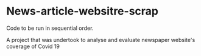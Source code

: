 # News-article-websitre-scrap

Code to be run in sequential order. 

A project that was undertook to analyse and evaluate newspaper website's coverage of Covid 19
